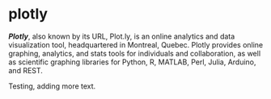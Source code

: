 plotly
======================

***Plotly***, also known by its URL, Plot.ly, is an online analytics and data visualization tool, headquartered in Montreal, Quebec. Plotly provides online graphing, analytics, and stats tools for individuals and collaboration, as well as scientific graphing libraries for Python, R, MATLAB, Perl, Julia, Arduino, and REST.


Testing, adding more text.
